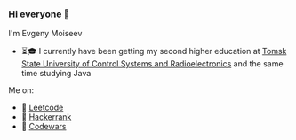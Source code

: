### Hi everyone 👋 
I'm Evgeny Moiseev

- ⏳🎓 I currently have been getting my second higher education at [Tomsk State University of Control Systems and Radioelectronics](https://tusur.ru/en) and the same time studying Java

Me on:
+ 🙈 [Leetcode](https://leetcode.com/FunnyIcecream/)
+ 🙉 [Hackerrank](https://www.hackerrank.com/IseeHorizont)
+ 🙊 [Codewars](https://www.codewars.com/users/IseeHorizont)


<!--
**IseeHorizont/IseeHorizont** is a ✨ _special_ ✨ repository because its `README.md` (this file) appears on your GitHub profile.

Here are some ideas to get you started:

- 🔭 I’m currently working on ...
- 🌱 I’m currently learning ...
- 👯 I’m looking to collaborate on ...
- 🤔 I’m looking for help with ...
- 💬 Ask me about ...
- 📫 How to reach me: ...
- 😄 Pronouns: ...
- ⚡ Fun fact: ...
-->
